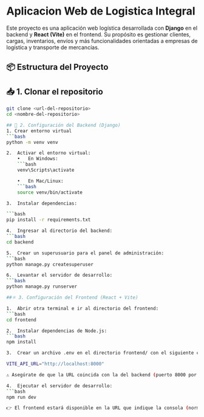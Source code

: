 # Aplicacion Web de Logistica Integral 

Este proyecto es una aplicación web logística desarrollada con **Django** en el backend y **React (Vite)** en el frontend. Su propósito es gestionar clientes, cargas, inventarios, envíos y más funcionalidades orientadas a empresas de logística y transporte de mercancías.


## 📦 Estructura del Proyecto


## 📥 1. Clonar el repositorio
```bash
git clone <url-del-repositorio>
cd <nombre-del-repositorio>

## 🐍 2. Configuración del Backend (Django)
1. Crear entorno virtual
```bash
python -m venv venv

2.	Activar el entorno virtual:
	•	En Windows:
    ```bash
    venv\Scripts\activate

	•	En Mac/Linux:
    ```bash
    source venv/bin/activate

3.	Instalar dependencias:

```bash
pip install -r requirements.txt

4.	Ingresar al directorio del backend:
```bash
cd backend

5.	Crear un superusuario para el panel de administración:
```bash
python manage.py createsuperuser

6.	Levantar el servidor de desarrollo:
```bash
python manage.py runserver

##⚛️ 3. Configuración del Frontend (React + Vite)

1.	Abrir otra terminal e ir al directorio del frontend:
```bash
cd frontend

2.	Instalar dependencias de Node.js:
```bash
npm install

3.	Crear un archivo .env en el directorio frontend/ con el siguiente contenido:

VITE_API_URL="http://localhost:8000"

⚠️ Asegúrate de que la URL coincida con la del backend (puerto 8000 por defecto en Django).

4.	Ejecutar el servidor de desarrollo:
```bash
npm run dev

👉 El frontend estará disponible en la URL que indique la consola (normalmente http://localhost:5173).


